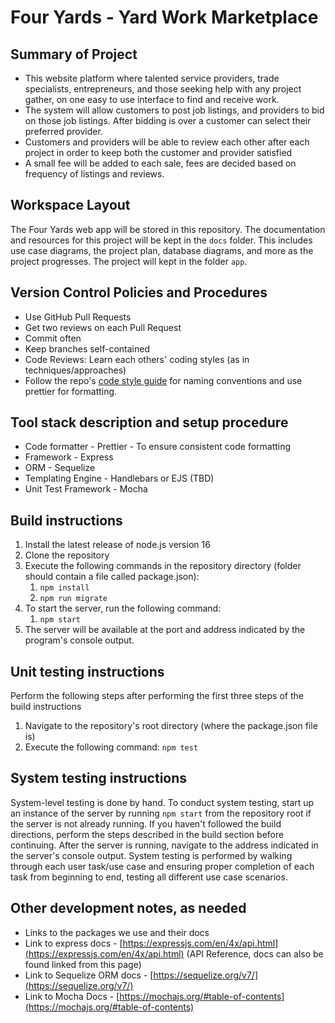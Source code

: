 # Four Yards - Yard Work Marketplace

## Summary of Project

- This website platform where talented service providers, trade specialists, entrepreneurs, and those seeking help with any project gather, on one easy to use interface to find and receive work.
- The system will allow customers to post job listings, and providers to bid on those job listings. After bidding is over a customer can select their preferred provider.
- Customers and providers will be able to review each other after each project in order to keep both the customer and provider satisfied
- A small fee will be added to each sale, fees are decided based on frequency of listings and reviews.

## Workspace Layout
The Four Yards web app will be stored in this repository.
The documentation and resources for this project will be kept in the `docs` folder. This includes use case diagrams, the project plan, database diagrams, and more as the
project progresses.
The project will kept in the folder `app`.

## Version Control Policies and Procedures

- Use GitHub Pull Requests
- Get two reviews on each Pull Request
- Commit often
- Keep branches self-contained
- Code Reviews: Learn each others&#39; coding styles (as in techniques/approaches)
- Follow the repo's [code style guide](docs/CodeStyle.md) for naming conventions and use prettier for formatting.

## Tool stack description and setup procedure

- Code formatter - Prettier - To ensure consistent code formatting
- Framework - Express
- ORM - Sequelize
- Templating Engine - Handlebars or EJS (TBD)
- Unit Test Framework - Mocha

## Build instructions

1. Install the latest release of node.js version 16
2. Clone the repository
3. Execute the following commands in the repository directory (folder should contain a file called package.json):
	1. `npm install`
	2. `npm run migrate`
1. To start the server, run the following command:
	1. `npm start`
1. The server will be available at the port and address indicated by the program&#39;s console output.

## Unit testing instructions

Perform the following steps after performing the first three steps of the build instructions

1. Navigate to the repository&#39;s root directory (where the package.json file is)
2. Execute the following command: `npm test`

## System testing instructions

System-level testing is done by hand. To conduct system testing, start up an instance of the server by running `npm start` from the repository root if the server is not already running. If you haven&#39;t followed the build directions, perform the steps described in the build section before continuing. After the server is running, navigate to the address indicated in the server&#39;s console output. System testing is performed by walking through each user task/use case and ensuring proper completion of each task from beginning to end, testing all different use case scenarios.

## Other development notes, as needed

- Links to the packages we use and their docs
- Link to express docs - [https://expressjs.com/en/4x/api.html](https://expressjs.com/en/4x/api.html) (API Reference, docs can also be found linked from this page)
- Link to Sequelize ORM docs - [https://sequelize.org/v7/](https://sequelize.org/v7/)
- Link to Mocha Docs - [https://mochajs.org/#table-of-contents](https://mochajs.org/#table-of-contents)
